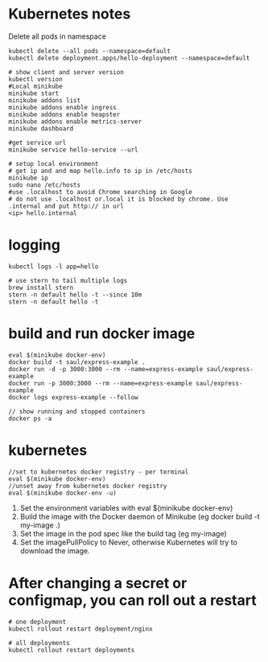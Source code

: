 # Kubernetes notes

Delete all pods in namespace
```shell script
kubectl delete --all pods --namespace=default
kubectl delete deployment.apps/hello-deployment --namespace=default
```

```shell script
# show client and server version
kubectl version
#Local minikube
minikube start
minikube addons list
minikube addons enable ingress
minikube addons enable heapster
minikube addons enable metrics-server
minikube dashboard

#get service url
minikube service hello-service --url

# setup local environment
# get ip and and map hello.info to ip in /etc/hosts
minikube ip
sudo nano /etc/hosts
#use .localhost to avoid Chrome searching in Google
# do not use .localhost or.local it is blocked by chrome. Use .internal and put http:// in url
<ip> hello.internal

```

# logging
```shell script
kubectl logs -l app=hello

# use stern to tail multiple logs
brew install stern
stern -n default hello -t --since 10m
stern -n default hello -t
```

# build and run docker image
```shell script
eval $(minikube docker-env)
docker build -t saul/express-example .
docker run -d -p 3000:3000 --rm --name=express-example saul/express-example
docker run -p 3000:3000 --rm --name=express-example saul/express-example
docker logs express-example --follow

// show running and stopped containers
docker ps -a
```

# kubernetes
```shell script
//set to kubernetes docker registry - per terminal
eval $(minikube docker-env)
//unset away from kubernetes docker registry
eval $(minikube docker-env -u)
```
1. Set the environment variables with eval $(minikube docker-env)
2. Build the image with the Docker daemon of Minikube (eg docker build -t my-image .)
3. Set the image in the pod spec like the build tag (eg my-image)
4. Set the imagePullPolicy to Never, otherwise Kubernetes will try to download the image.

# After changing a secret or configmap, you can roll out a restart
```shell script
# one deployment
kubectl rollout restart deployment/nginx

# all deployments
kubectl rollout restart deployments

```